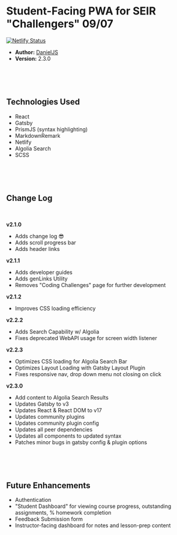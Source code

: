 # Student-Facing PWA for SEIR "Challengers" 09/07

[![Netlify Status](https://api.netlify.com/api/v1/badges/88cb8447-bce7-4d16-826f-a0098f34d57f/deploy-status)](https://app.netlify.com/sites/seir-challengers/deploys)

- **Author:** [DanielJS](https://github.com/myDeveloperJourney)
- **Version:** 2.3.0

<br>
<br>
<br>

## Technologies Used

- React
- Gatsby
- PrismJS (syntax highlighting)
- MarkdownRemark
- Netlify
- Algolia Search
- SCSS

<br>
<br>
<br>

## Change Log

<br>

**v2.1.0**

- Adds change log 😎
- Adds scroll progress bar
- Adds header links

**v2.1.1**

- Adds developer guides
- Adds genLinks Utility
- Removes "Coding Challenges" page for further development

**v2.1.2**

- Improves CSS loading efficiency

**v2.2.2**

- Adds Search Capability w/ Algolia
- Fixes deprecated WebAPI usage for screen width listener

**v2.2.3**

- Optimizes CSS loading for Algolia Search Bar
- Optimizes Layout Loading with Gatsby Layout Plugin
- Fixes responsive nav, drop down menu not closing on click

**v2.3.0**

- Add content to Algolia Search Results
- Updates Gatsby to v3
- Updates React & React DOM to v17
- Updates community plugins
- Updates community plugin config
- Updates all peer dependencies
- Updates all components to updated syntax
- Patches minor bugs in gatsby config & plugin options

<br>
<br>
<br>

## Future Enhancements

- Authentication
- "Student Dashboard" for viewing course progress, outstanding assignments, % homework completion
- Feedback Submission form
- Instructor-facing dashboard for notes and lesson-prep content
